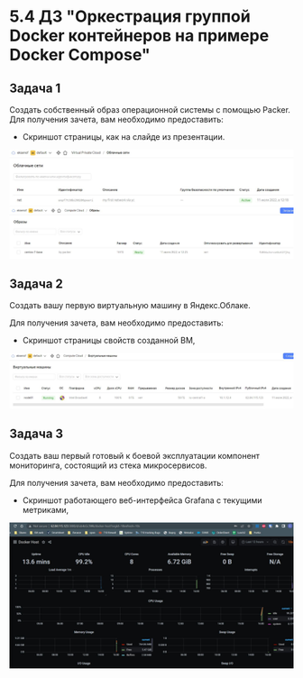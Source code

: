 # 5.4 ДЗ "Оркестрация группой Docker контейнеров на примере Docker Compose"


## Задача 1
Создать собственный образ операционной системы с помощью Packer.
Для получения зачета, вам необходимо предоставить:
 - Скриншот страницы, как на слайде из презентации.

![](1_nets.JPG) 
![](1_image.JPG)


## Задача 2
Создать вашу первую виртуальную машину в Яндекс.Облаке.

Для получения зачета, вам необходимо предоставить:

 - Скриншот страницы свойств созданной ВМ,

![](3_2.JPG)


## Задача 3
Создать ваш первый готовый к боевой эксплуатации компонент мониторинга, состоящий из стека микросервисов.

Для получения зачета, вам необходимо предоставить:

 - Скриншот работающего веб-интерфейса Grafana с текущими метриками,


![](3_1.JPG)
